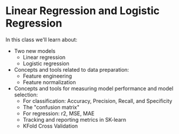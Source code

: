 # Linear Regression and Logistic Regression

In this class we'll learn about:

* Two new models
    * Linear regression
    * Logistic regression
* Concepts and tools related to data preparation:
    * Feature engineering
    * Feature normalization
* Concepts and tools for measuring model performance and model selection:
    * For classification: Accuracy, Precision, Recall, and Specificity
    * The "confusion matrix"
    * For regression: r2, MSE, MAE
    * Tracking and reporting metrics in SK-learn
    * KFold Cross Validation